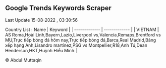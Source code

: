 

## Google Trends Keywords Scraper 
 
Last Update 15-08-2022 , 03:30:56

Country List :
 Name  | Keyword |
| ------------- | ------------- |
| VIETNAM | AS Roma,Hoài Linh,Bayern,Lazio,Liverpool vs,Valencia,Remaps,Brentford vs MU,Trực tiếp bóng đá hôm nay,Trực tiếp bóng đá,Barca,Real Madrid,Bảng xếp hạng Anh,Lisandro martínez,PSG vs Montpellier,R18,Anh Tú,Dean Henderson,HKT,Huỳnh Hiểu Minh |



© Abdul Muttaqin 
